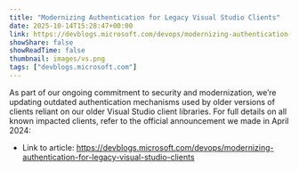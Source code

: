 ```yaml
---
title: "Modernizing Authentication for Legacy Visual Studio Clients"
date: 2025-10-14T15:28:47+00:00
link: https://devblogs.microsoft.com/devops/modernizing-authentication-for-legacy-visual-studio-clients
showShare: false
showReadTime: false
thumbnail: images/vs.png
tags: ["devblogs.microsoft.com"]
---
```

As part of our ongoing commitment to security and modernization, we’re updating outdated authentication mechanisms used by older versions of clients reliant on our older Visual Studio client libraries. For full details on all known impacted clients, refer to the official announcement we made in April 2024:

- Link to article: https://devblogs.microsoft.com/devops/modernizing-authentication-for-legacy-visual-studio-clients